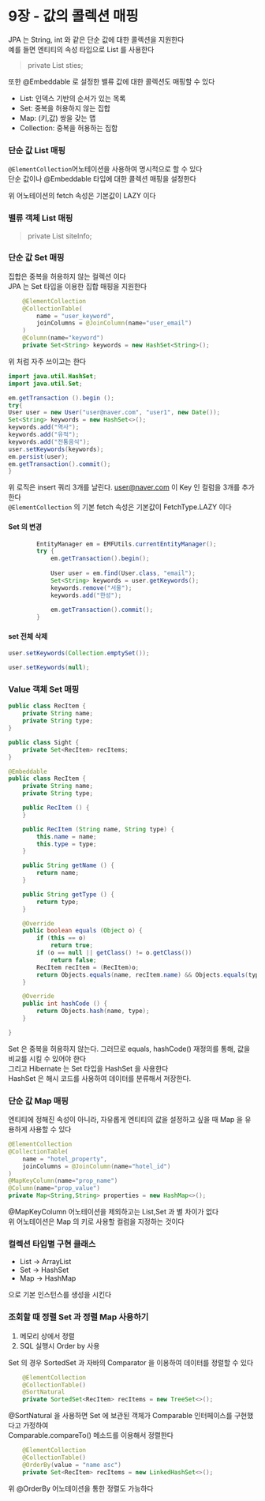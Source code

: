 # 9장 - 값의 콜렉션 매핑
JPA 는 String, int 와 같은 단순 값에 대한 콜렉션을 지원한다 <br>
예를 들면 엔티티의 속성 타입으로 List 를 사용한다 <br>
> private List<String> sties;

또한 @Embeddable 로 설정한 밸류 값에 대한 콜렉션도 매핑할 수 있다 <br>
- List: 인덱스 기반의 순서가 있는 목록
- Set: 중복을 허용하지 않는 집합
- Map: (키,값) 쌍을 갖는 맵
- Collection: 중복을 허용하는 집합

### 단순 값 List 매핑
`@ElementCollection`어노테이션을 사용하여 명시적으로 할 수 있다 <br>
단순 값이나 @Embeddable 타입에 대한 콜렉션 매핑을 설정한다 <br>

위 어노테이션의 fetch 속성은 기본값이 LAZY 이다 <br>

### 밸류 객체 List 매핑
> private List<SiteInfo> siteInfo;

### 단순 값 Set 매핑
집합은 중복을 허용하지 않는 컬렉션 이다 <br>
JPA 는 Set 타입을 이용한 집합 매핑을 지원한다 <br>
```java
	@ElementCollection
	@CollectionTable(
		name = "user_keyword",
		joinColumns = @JoinColumn(name="user_email")
	)
	@Column(name="keyword")
	private Set<String> keywords = new HashSet<String>();
```

위 처럼 자주 쓰이고는 한다 <br>

```java
import java.util.HashSet;
import java.util.Set;

em.getTransaction ().begin ();
try{
User user = new User("user@naver.com", "user1", new Date());
Set<String> keywords = new HashSet<>();
keywords.add("역사");
keywords.add("유적");
keywords.add("전통음식");
user.setKeywords(keywords);
em.persist(user);
em.getTransaction().commit();
}
```

위 로직은 insert 쿼리 3개를 날린다. user@naver.com 이 Key 인 컬럼을 3개를 추가한다 <br>
`@ElementCollection` 의 기본 fetch 속성은 기본값이 FetchType.LAZY 이다 <br>

#### Set 의 변경
```java
		EntityManager em = EMFUtils.currentEntityManager();
		try {
			em.getTransaction().begin();
			
			User user = em.find(User.class, "email");
			Set<String> keywords = user.getKeywords();
			keywords.remove("서울");
			keywords.add("한성");
			
			em.getTransaction().commit();
		}
```

#### set 전체 삭제
```java
user.setKeywords(Collection.emptySet());

user.setKeywords(null);
```

### Value 객체 Set 매핑
```java
public class RecItem {
	private String name;
	private String type;
}

public class Sight {
	private Set<RecItem> recItems;
}
```

```java
@Embeddable
public class RecItem {
	private String name;
	private String type;

	public RecItem () {
	}

	public RecItem (String name, String type) {
		this.name = name;
		this.type = type;
	}

	public String getName () {
		return name;
	}

	public String getType () {
		return type;
	}

	@Override
	public boolean equals (Object o) {
		if (this == o)
			return true;
		if (o == null || getClass() != o.getClass())
			return false;
		RecItem recItem = (RecItem)o;
		return Objects.equals(name, recItem.name) && Objects.equals(type, recItem.type);
	}

	@Override
	public int hashCode () {
		return Objects.hash(name, type);
	}

}
```

Set 은 중복을 허용하지 않는다. 그러므로 equals, hashCode() 재정의를 통해, 값을 비교를 시킬 수 있어야 한다 <br>
그리고 Hibernate 는 Set 타입을 HashSet 을 사용한다 <br>
HashSet 은 해시 코드를 사용하여 데이터를 분류해서 저장한다.<br>

### 단순 값 Map 매핑
엔티티에 정해진 속성이 아니라, 자유롭게 엔티티의 값을 설정하고 싶을 때 Map 을 유용하게 사용할 수 있다 <br>

```java
@ElementCollection
@CollectionTable(
	name = "hotel_property",
    joinColumns = @JoinColumn(name="hotel_id")
)
@MapKeyColumn(name="prop_name")
@Column(name="prop_value")
private Map<String,String> properties = new HashMap<>();
```

@MapKeyColumn 어노테이션을 제외하고는 List,Set 과 별 차이가 없다 <br>
위 어노테이션은 Map 의 키로 사용할 컬럼을 지정하는 것이다 <br>

### 컬렉션 타입별 구현 클래스
- List -> ArrayList
- Set -> HashSet
- Map -> HashMap 

으로 기본 인스턴스를 생성을 시킨다 <br>

### 조회할 때 정렬 Set 과 정렬 Map 사용하기
1) 메모리 상에서 정렬
2) SQL 실행시 Order by 사용

Set 의 경우 SortedSet 과 자바의 Comparator 을 이용하여 데이터를 정렬할 수 있다 <br>
```java
	@ElementCollection
	@CollectionTable()
	@SortNatural
	private SortedSet<RecItem> recItems = new TreeSet<>();
```

@SortNatural 을 사용하면 Set 에 보관된 객체가 Comparable 인터페이스를 구현했다고 가정하여 <br>
Comparable.compareTo() 메소드를 이용해서 정렬한다 <br>

```java
	@ElementCollection
	@CollectionTable()
	@OrderBy(value = "name asc")
	private Set<RecItem> recItems = new LinkedHashSet<>();
```

위 @OrderBy 어노테이션을 통한 정렬도 가능하다 <br>